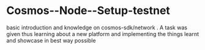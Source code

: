 # Cosmos--Node--Setup-testnet
basic introduction and knowledge on cosmos-sdk/network . A task was given thus learning about a new platform and implementing the things learnt and showcase in best way possible 
